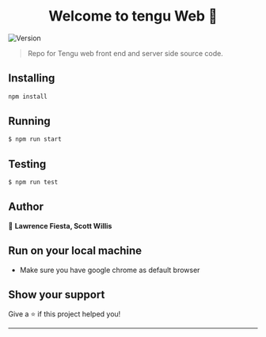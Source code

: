 
<h1 align="center">Welcome to tengu Web 👋</h1>
<p>
  <img alt="Version" src="https://img.shields.io/npm/v/lighthouse.svg">
</p>

> Repo for Tengu web front end and server side source code.

## Installing

```bash
npm install
```

## Running

```bash
$ npm run start
```

## Testing

```bash
$ npm run test
```

## Author

👤 **Lawrence Fiesta, Scott Willis**

## Run on your local machine

- Make sure you have google chrome as default browser



## Show your support

Give a ⭐️ if this project helped you!

---